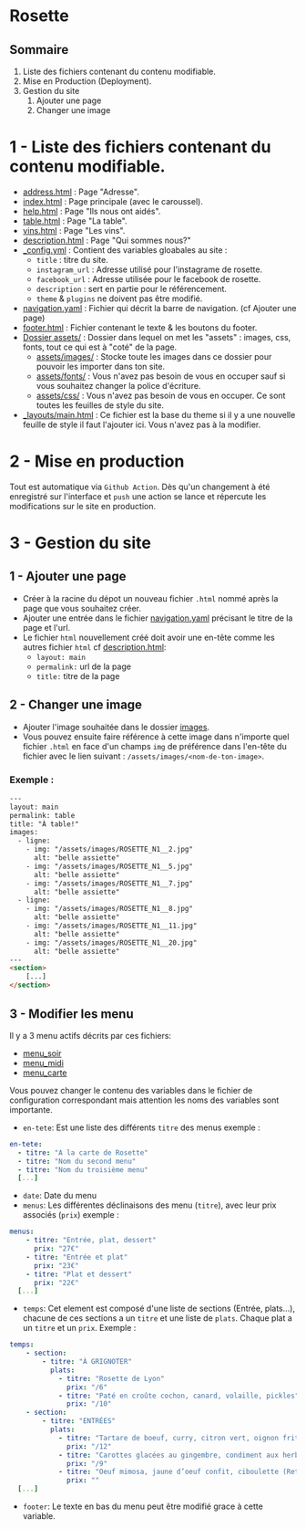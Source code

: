 # Rosette
## Sommaire

1) Liste des fichiers contenant du contenu modifiable.
2) Mise en Production (Deployment).
3) Gestion du site
    1) Ajouter une page
    2) Changer une image

# 1 - Liste des fichiers contenant du contenu modifiable.
- [address.html](./address.html) : Page "Adresse".
- [index.html](./index.html) : Page principale (avec le caroussel).
- [help.html](./help.html) : Page "Ils nous ont aidés".
- [table.html](./table.html) : Page "La table".
- [vins.html](./vins.html) : Page "Les vins".
- [description.html](./description.html) : Page "Qui sommes nous?"
- [_config.yml](./_config.yml) : Contient des variables gloabales au site :
    - `title` : titre du site.
    - `instagram_url` : Adresse utilisé pour l'instagrame de rosette.
    - `facebook_url` : Adresse utilisée pour le facebook de rosette.
    - `description` : sert en partie pour le référencement.
    - `theme` & `plugins` ne doivent pas être modifié.
- [navigation.yaml](./_data/navigation.yaml) : Fichier qui décrit la barre de navigation. (cf Ajouter une page)
- [footer.html](./_includes/footer.html) : Fichier contenant le texte & les boutons du footer.
- [Dossier assets/](./assets/) : Dossier dans lequel on met les "assets" : images, css, fonts, tout ce qui est à "coté" de la page.
    - [assets/images/](./assets/images/) : Stocke toute les images dans ce dossier pour pouvoir les importer dans ton site.
    - [assets/fonts/](./assets/fonts/) : Vous n'avez pas besoin de vous en occuper sauf si vous souhaitez changer la police d'écriture.
    - [assets/css/](./assets/css/) : Vous n'avez pas besoin de vous en occuper. Ce sont toutes les feuilles de style du site.
- [_layouts/main.html](./_layouts/main.html) : Ce fichier est la base du theme si il y a une nouvelle feuille de style il faut l'ajouter ici. Vous n'avez pas à la modifier.

# 2 - Mise en production
Tout est automatique via `Github Action`.
Dès qu'un changement à été enregistré sur l'interface et `push` une action se lance et répercute les modifications sur le site en production.

# 3 - Gestion du site
## 1 - Ajouter une page
- Créer à la racine du dépot un nouveau fichier `.html` nommé après la page que vous souhaitez créer.
- Ajouter une entrée dans le fichier [navigation.yaml](./_data/navigation.yaml) précisant le titre de la page et l'url.
- Le fichier `html` nouvellement créé doit avoir une en-tête comme les autres fichier `html` cf [description.html](./description.html):
    - `layout: main`
    - `permalink:` url de la page
    - `title:` titre de la page 

## 2 - Changer une image
- Ajouter l'image souhaitée dans le dossier [images](./assets/images/).
- Vous pouvez ensuite faire référence à cette image dans n'importe quel fichier `.html` en face d'un champs `img` de préférence dans l'en-tête du fichier avec le lien suivant : `/assets/images/<nom-de-ton-image>`.

### Exemple : 
```html
---
layout: main
permalink: table
title: "À table!"
images:
  - ligne:
    - img: "/assets/images/ROSETTE_N1__2.jpg"
      alt: "belle assiette"
    - img: "/assets/images/ROSETTE_N1__5.jpg"
      alt: "belle assiette"
    - img: "/assets/images/ROSETTE_N1__7.jpg"
      alt: "belle assiette"
  - ligne:
    - img: "/assets/images/ROSETTE_N1__8.jpg"
      alt: "belle assiette"
    - img: "/assets/images/ROSETTE_N1__11.jpg"
      alt: "belle assiette"
    - img: "/assets/images/ROSETTE_N1__20.jpg"
      alt: "belle assiette"
---
<section>
    [...]
</section>
```
## 3 - Modifier les menu
Il y a 3 menu actifs décrits par ces fichiers:
- [menu_soir](_data/menu_soir.yaml)
- [menu_midi](_data/menu_midi.yaml)
- [menu_carte](_data/menu_carte.yaml)

Vous pouvez changer le contenu des variables dans le fichier de configuration correspondant mais attention les noms des variables sont importante. 

- `en-tete`: Est une liste des différents `titre` des menus exemple :
```yaml
en-tete:
  - titre: "A la carte de Rosette"
  - titre: "Nom du second menu"
  - titre: "Nom du troisième menu"
  [...]
```
- `date`: Date du menu
- `menus`: Les différentes déclinaisons des menu (`titre`), avec leur prix associés (`prix`) exemple :
```yaml
menus:
    - titre: "Entrée, plat, dessert"
      prix: "27€"
    - titre: "Entrée et plat"
      prix: "23€"
    - titre: "Plat et dessert"
      prix: "22€"
  [...]
```
- `temps`: Cet element est composé d'une liste de sections (Entrée, plats...), chacune de ces sections a un `titre` et une liste de `plats`. Chaque plat a un `titre` et un `prix`. Exemple : 
```yaml
temps:
    - section:
        - titre: "À GRIGNOTER" 
          plats: 
            - titre: "Rosette de Lyon"
              prix: "/6"
            - titre: "Paté en croûte cochon, canard, volaille, pickles"
              prix: "/10"
    - section: 
        - titre: "ENTRÉES"
          plats:
            - titre: "Tartare de boeuf, curry, citron vert, oignon frit"
              prix: "/12"
            - titre: "Carottes glacées au gingembre, condiment aux herbes"
              prix: "/9"
            - titre: "Oeuf mimosa, jaune d’oeuf confit, ciboulette (Retour du marché)"
              prix: ""
  [...]
```
- `footer`: Le texte en bas du menu peut être modifié grace à cette variable.